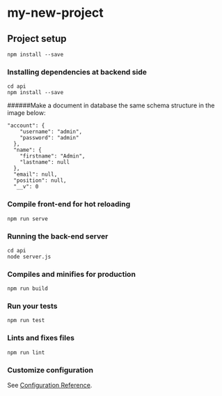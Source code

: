 # my-new-project

## Project setup
```
npm install --save
```
### Installing dependencies at backend side
```
cd api
npm install --save
```
######Make a document in database the same schema structure in the image below:
```
"account": {
    "username": "admin",
    "password": "admin"
  },
  "name": {
    "firstname": "Admin",
    "lastname": null
  },
  "email": null,
  "position": null,
  "__v": 0
```
### Compile front-end for hot reloading
```
npm run serve
```
### Running the back-end server
```
cd api
node server.js
```
### Compiles and minifies for production
```
npm run build
```

### Run your tests
```
npm run test
```

### Lints and fixes files
```
npm run lint
```

### Customize configuration
See [Configuration Reference](https://cli.vuejs.org/config/).
